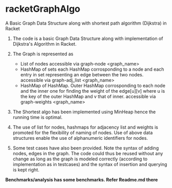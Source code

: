 # racketGraphAlgo
A Basic Graph Data Structure along with shortest path algorithm (Dijkstra) in Racket

1) The code is a basic Graph Data Structure along with implementation of Dijkstra's Algorithm in Racket. 
2) The Graph is represented as 
    * List of nodes 
            accessible via graph-node <graph_name>
    * HashMap of sets each HashMap corrosponding to a node and each entry in set representing an edge between the two nodes.
            accessible via graph-adj_list <graph_name>
    * HashMap of HashMap. Outer HashMap corrosponding to each node and the inner one for finding the weight of the edge[u][v]
      where u is the key of the outer HashMap and v that of inner. 
            accessible via graph-weights <graph_name>
3) The Shortest algo has been implemented using MinHeap hence the running time is optimal. 
4) The use of list for nodes, hashmaps for adjacency list and weights is promoted for the flexibility of naming of nodes.
    Use of above data structures enable the use of alphanumeric identifiers for nodes.
    
5) Some test cases have also been provided. Note the syntax of adding nodes, edges in the graph. The code could thus be reused
   without any change as long as the graph is modeled correctly (according to implementation as in testcases) and the syntax of insertion and querying is
   kept right.

**Benchmarks/analysis has some benchmarks. Refer Readme.md there**
